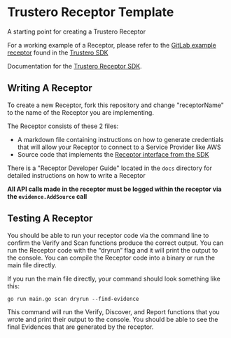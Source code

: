 # Trustero Receptor Template

A starting point for creating a Trustero Receptor

For a working example of a Receptor, please refer to the
[GitLab example receptor](https://github.com/trustero/api/blob/main/go/examples/gitlab_receptor/main.go)
found in the
[Trustero SDK](https://github.com/trustero/api)

Documentation for the [Trustero Receptor SDK](https://pkg.go.dev/github.com/trustero/api/go/receptor_sdk).

## Writing A Receptor

To create a new Receptor, fork this repository and change "receptorName" to the
name of the Receptor you are implementing.

The Receptor consists of these 2 files:

- A markdown file containing instructions on how to generate credentials that will
  allow your Receptor to connect to a Service Provider like AWS
- Source code that implements the [Receptor interface from the SDK](https://pkg.go.dev/github.com/trustero/api/go/receptor_sdk#Receptor)

There is a "Receptor Developer Guide" located in the `docs` directory for detailed instructions on how to write a Receptor

**All API calls made in the receptor must be logged within the receptor via the `evidence.AddSource` call**

## Testing A Receptor

You should be able to run your receptor code via the command line to confirm the Verify and Scan functions produce the correct output.
You can run the Receptor code with the “dryrun” flag and it will print the output to the console.
You can compile the Receptor code into a binary or run the main file directly.

If you run the main file directly, your command should look something like this:

`go run main.go scan dryrun --find-evidence`

This command will run the Verify, Discover, and Report functions that you wrote and print their output to the console. You should be able to see the final Evidences that are generated by the receptor.
